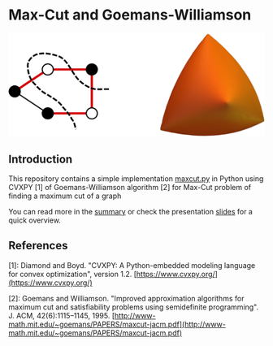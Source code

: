 # Max-Cut and Goemans-Williamson

<p align="center">
<img src="figures/front-figure-crop.png" alt="Max-Cut and SDP Relaxation" width="1500">
</p>

## Introduction

This repository contains a simple implementation [maxcut.py](https://github.com/markolalovic/max-cut-sdp/blob/299c5b53ca27fa8952eca8edd8e67eb1f5cd2982/maxcut.py) in Python using CVXPY [1] of Goemans-Williamson algorithm [2] for Max-Cut problem of finding a maximum cut of a graph

You can read more in the [summary](https://github.com/markolalovic/max-cut-sdp/raw/299c5b53ca27fa8952eca8edd8e67eb1f5cd2982/main.pdf) or check the presentation [slides](https://github.com/markolalovic/max-cut-sdp/raw/299c5b53ca27fa8952eca8edd8e67eb1f5cd2982/beamer/slides.pdf) for a quick overview.

## References
[1]: Diamond and Boyd. "CVXPY: A Python-embedded modeling language for convex optimization", version 1.2. [https://www.cvxpy.org/](https://www.cvxpy.org/)

[2]: Goemans and Williamson. "Improved approximation algorithms for maximum cut and
  satisfiability problems using semidefinite programming". J. ACM, 42(6):1115–1145, 1995.
  [http://www-math.mit.edu/~goemans/PAPERS/maxcut-jacm.pdf](http://www-math.mit.edu/~goemans/PAPERS/maxcut-jacm.pdf)
